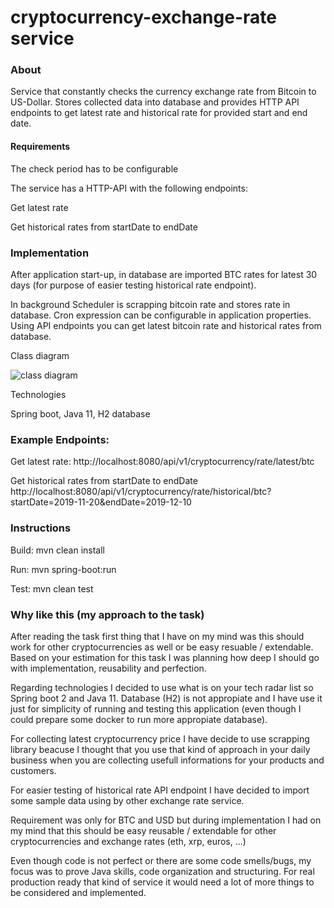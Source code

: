 # cryptocurrency-exchange-rate service

### About 

Service that constantly checks the currency exchange rate from Bitcoin to US-Dollar.
Stores collected data into database and provides HTTP API endpoints to get latest rate and historical rate for provided start and end date.

#### Requirements
The check period has to be configurable

The service has a HTTP-API with the following endpoints:

Get latest rate

Get historical rates from startDate to endDate

### Implementation

After application start-up, in database are imported BTC rates for latest 30 days (for purpose of easier testing historical rate endpoint).

In background Scheduler is scrapping bitcoin rate and stores rate in database. 
Cron expression can be configurable in application properties.
Using API endpoints you can get latest bitcoin rate and historical rates from database.

Class diagram

![class diagram](https://i.ibb.co/mcYJmSX/Screenshot-2019-12-17-at-17-46-10.png)

Technologies

Spring boot, Java 11, H2 database

### Example Endpoints:
Get latest rate:
http://localhost:8080/api/v1/cryptocurrency/rate/latest/btc
 
Get historical rates from startDate to endDate
http://localhost:8080/api/v1/cryptocurrency/rate/historical/btc?startDate=2019-11-20&endDate=2019-12-10

### Instructions
Build: mvn clean install

Run: mvn spring-boot:run

Test: mvn clean test

### Why like this (my approach to the task)

After reading the task first thing that I have on my mind was this should work for other cryptocurrencies as well or be easy resuable / extendable. Based on your estimation for this task I was planning how deep I should go with implementation, reusability and perfection.

Regarding technologies I decided to use what is on your tech radar list so Spring boot 2 and Java 11. Database (H2) is not appropiate and I have use it just for simplicity of running and testing this application (even though I could prepare some docker to run more appropiate database). 

For collecting latest cryptocurrency price I have decide to use scrapping library beacuse I thought that you use that kind of approach in your daily business when you are collecting usefull informations for your products and customers.

For easier testing of historical rate API endpoint I have decided to import some sample data using by other exchange rate service.

Requirement was only for BTC and USD but during implementation I had on my mind that this should be easy reusable / extendable  for other cryptocurrencies and exchange rates (eth, xrp, euros, ...)

Even though code is not perfect or there are some code smells/bugs, my focus was to prove Java skills, code organization and structuring. For real production ready that kind of service it would need a lot of more things to be considered and implemented.

